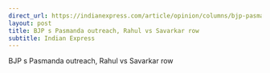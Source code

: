 ```yaml
---
direct_url: https://indianexpress.com/article/opinion/columns/bjp-pasmanda-muslim-rahul-gandhi-savarkar-row-opinion-8279360/
layout: post
title: BJP s Pasmanda outreach, Rahul vs Savarkar row
subtitle: Indian Express
---
```


BJP s Pasmanda outreach, Rahul vs Savarkar row